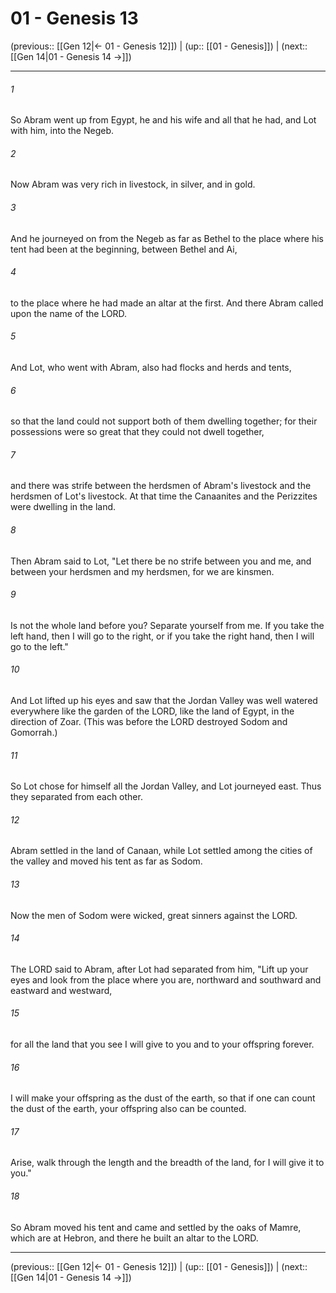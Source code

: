 # 01 - Genesis 13

(previous:: [[Gen 12|← 01 - Genesis 12]]) | (up:: [[01 - Genesis]]) | (next:: [[Gen 14|01 - Genesis 14 →]])

***


###### 1 
So Abram went up from Egypt, he and his wife and all that he had, and Lot with him, into the Negeb. 

###### 2 
Now Abram was very rich in livestock, in silver, and in gold. 

###### 3 
And he journeyed on from the Negeb as far as Bethel to the place where his tent had been at the beginning, between Bethel and Ai, 

###### 4 
to the place where he had made an altar at the first. And there Abram called upon the name of the LORD. 

###### 5 
And Lot, who went with Abram, also had flocks and herds and tents, 

###### 6 
so that the land could not support both of them dwelling together; for their possessions were so great that they could not dwell together, 

###### 7 
and there was strife between the herdsmen of Abram's livestock and the herdsmen of Lot's livestock. At that time the Canaanites and the Perizzites were dwelling in the land. 

###### 8 
Then Abram said to Lot, "Let there be no strife between you and me, and between your herdsmen and my herdsmen, for we are kinsmen. 

###### 9 
Is not the whole land before you? Separate yourself from me. If you take the left hand, then I will go to the right, or if you take the right hand, then I will go to the left." 

###### 10 
And Lot lifted up his eyes and saw that the Jordan Valley was well watered everywhere like the garden of the LORD, like the land of Egypt, in the direction of Zoar. (This was before the LORD destroyed Sodom and Gomorrah.) 

###### 11 
So Lot chose for himself all the Jordan Valley, and Lot journeyed east. Thus they separated from each other. 

###### 12 
Abram settled in the land of Canaan, while Lot settled among the cities of the valley and moved his tent as far as Sodom. 

###### 13 
Now the men of Sodom were wicked, great sinners against the LORD. 

###### 14 
The LORD said to Abram, after Lot had separated from him, "Lift up your eyes and look from the place where you are, northward and southward and eastward and westward, 

###### 15 
for all the land that you see I will give to you and to your offspring forever. 

###### 16 
I will make your offspring as the dust of the earth, so that if one can count the dust of the earth, your offspring also can be counted. 

###### 17 
Arise, walk through the length and the breadth of the land, for I will give it to you." 

###### 18 
So Abram moved his tent and came and settled by the oaks of Mamre, which are at Hebron, and there he built an altar to the LORD.

***

(previous:: [[Gen 12|← 01 - Genesis 12]]) | (up:: [[01 - Genesis]]) | (next:: [[Gen 14|01 - Genesis 14 →]])
